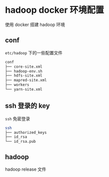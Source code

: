 # hadoop docker 环境配置

使用 docker 搭建 hadoop 环境

## conf

`etc/hadoop` 下的一些配置文件

```bash
conf
├── core-site.xml
├── hadoop-env.sh
├── hdfs-site.xml
├── mapred-site.xml
├── workers
└── yarn-site.xml
```

## ssh 登录的 key

`ssh` 免密登录

```bash
ssh
├── authorized_keys
├── id_rsa
└── id_rsa.pub
```

## hadoop

hadoop release 文件
